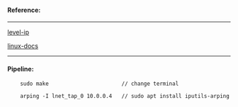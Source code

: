 #### Reference:
---
[level-ip](https://github.com/saminiir/level-ip/blob/master/Documentation/getting-started.md)

[linux-docs](https://docs.kernel.org/networking/tuntap.html)

---
#### Pipeline:

        sudo make                       // change terminal
                                        
        arping -I lnet_tap_0 10.0.0.4   // sudo apt install iputils-arping 

